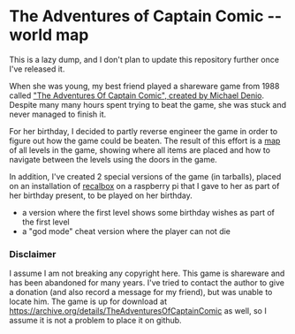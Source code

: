# The Adventures of Captain Comic -- world map

This is a lazy dump, and I don't plan to update this repository further once
I've released it.

When she was young, my best friend played a shareware game from 1988 called
["The Adventures Of Captain Comic", created by Michael Denio](https://en.wikipedia.org/wiki/The_Adventures_of_Captain_Comic). 
Despite many many hours spent trying to beat the game, she was stuck and never
managed to finish it.

For her birthday, I decided to partly reverse engineer the game in order to
figure out how the game could be beaten. The result of this effort is a
[map](map.pdf) of all levels in the game, showing where all items are placed
and how to navigate between the levels using the doors in the game.

In addition, I've created 2 special versions of the game (in tarballs), placed
on an installation of [recalbox](https://www.recalbox.com/) on a raspberry pi
that I gave to her as part of her birthday present, to be played on her
birthday.

* a version where the first level shows some birthday wishes as part of the
  first level
* a "god mode" cheat version where the player can not die

### Disclaimer

I assume I am not breaking any copyright here.  This game is shareware and has
been abandoned for many years. I've tried to contact the author to give a
donation (and also record a message for my friend), but was unable to locate
him.  The game is up for download at
https://archive.org/details/TheAdventuresOfCaptainComic as well, so I assume it
is not a problem to place it on github.
